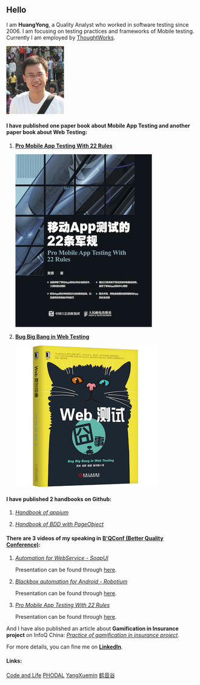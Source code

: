 ## Hello


I am **HuangYong**, a Quality Analyst who worked in software testing since 2006. I am focusing on testing practices and frameworks of Mobile testing. Currently I am employed by [ThoughtWorks](https://www.thoughtworks.com/).

![HuangYong's avatar](https://raw.githubusercontent.com/hy1984427/hy1984427.github.io/master/images/avatar.png)

#### I have published one paper book about Mobile App Testing and another paper book about Web Testing:

1. [**Pro Mobile App Testing With 22 Rules**](https://www.amazon.cn/dp/B011B2GP22)

	![Pro Mobile App Testing With 22 Rules](https://raw.githubusercontent.com/hy1984427/hy1984427.github.io/master/images/MobileTestingBookCover.png)

2. [**Bug Big Bang in Web Testing**](https://www.amazon.cn/dp/B071GYCWHP)

	![Bug Big Bang in Web Testing](https://raw.githubusercontent.com/hy1984427/hy1984427.github.io/master/images/WebTestingBookCover.jpg)

#### I have published 2 handbooks on Github:

1. [*Handbook of appium*](http://hy1984427.github.io/appium/)

2. [*Handbook of BDD with PageObject*](http://hy1984427.github.io/BDD-with-PageObject/)

#### There are 3 videos of my speaking in [B'QConf (Better Quality Conference)](http://weibo.com/bqconf):

1. [*Automation for WebService - SoapUI*](http://v.youku.com/v_show/id_XMjU3MzM4NjU2.html)

	Presentation can be found through [here](https://raw.githubusercontent.com/hy1984427/hy1984427.github.io/master/coduments/Automation_For_Web_Service-soapui.pdf).

2. [*Blackbox automation for Android - Robotium*](http://v.youku.com/v_show/id_XMjU2NzEzNzY0.html)

	Presentation can be found through [here](https://raw.githubusercontent.com/hy1984427/hy1984427.github.io/master/coduments/Robotium_Black_Box_Testing_For_Android_Chinese.pdf).

3. [*Pro Mobile App Testing With 22 Rules*](http://v.youku.com/v_show/id_XMTI1MzcxNzE5Ng.html)

	Presentation can be found through [here](https://raw.githubusercontent.com/hy1984427/hy1984427.github.io/master/coduments/Pro_Mobile_App_Testing_With_22_Rules.pdf).


And I have also published an article about **Gamification in Insurance project** on InfoQ China: [*Practice of gamification in insurance project*](http://www.infoq.com/cn/articles/practice-of-gamification-in-insurance-project).

For more details, you can fine me on [**LinkedIn**](http://www.linkedin.com/in/hy1984427).

#### Links:
[Code and Life](http://icodeit.org/)
[PHODAL](https://www.phodal.com/)
[YangXuemin](http://xmyang.github.io/)
[鹤音谷](http://lotuswlz.github.io/)
